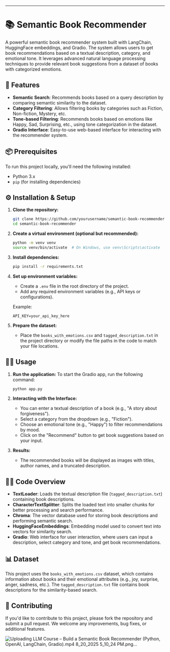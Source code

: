 ---

# 📚 Semantic Book Recommender

A powerful semantic book recommender system built with LangChain, HuggingFace embeddings, and Gradio. The system allows users to get book recommendations based on a textual description, category, and emotional tone. It leverages advanced natural language processing techniques to provide relevant book suggestions from a dataset of books with categorized emotions.

## 🚀 Features

* **Semantic Search**: Recommends books based on a query description by comparing semantic similarity to the dataset.
* **Category Filtering**: Allows filtering books by categories such as Fiction, Non-fiction, Mystery, etc.
* **Tone-based Filtering**: Recommends books based on emotions like Happy, Sad, Surprising, etc., using tone categorization in the dataset.
* **Gradio Interface**: Easy-to-use web-based interface for interacting with the recommender system.

## 📦 Prerequisites

To run this project locally, you'll need the following installed:

* Python 3.x
* `pip` (for installing dependencies)

## ⚙️ Installation & Setup

1. **Clone the repository:**

   ```bash
   git clone https://github.com/yourusername/semantic-book-recommender.git
   cd semantic-book-recommender
   ```

2. **Create a virtual environment (optional but recommended):**

   ```bash
   python -m venv venv
   source venv/bin/activate  # On Windows, use venv\Scripts\activate
   ```

3. **Install dependencies:**

   ```bash
   pip install -r requirements.txt
   ```

4. **Set up environment variables:**

   * Create a `.env` file in the root directory of the project.
   * Add any required environment variables (e.g., API keys or configurations).

   Example:

   ```
   API_KEY=your_api_key_here
   ```

5. **Prepare the dataset:**

   * Place the `books_with_emotions.csv` and `tagged_description.txt` in the project directory or modify the file paths in the code to match your file locations.

## 🧑‍💻 Usage

1. **Run the application:**
   To start the Gradio app, run the following command:

   ```bash
   python app.py
   ```

2. **Interacting with the Interface:**

   * You can enter a textual description of a book (e.g., "A story about forgiveness").
   * Select a category from the dropdown (e.g., "Fiction").
   * Choose an emotional tone (e.g., "Happy") to filter recommendations by mood.
   * Click on the "Recommend" button to get book suggestions based on your input.

3. **Results:**

   * The recommended books will be displayed as images with titles, author names, and a truncated description.

## 🧑‍💻 Code Overview

* **TextLoader**: Loads the textual description file (`tagged_description.txt`) containing book descriptions.
* **CharacterTextSplitter**: Splits the loaded text into smaller chunks for better processing and search performance.
* **Chroma**: The vector database used for storing book descriptions and performing semantic search.
* **HuggingFaceEmbeddings**: Embedding model used to convert text into vectors for similarity search.
* **Gradio**: Web interface for user interaction, where users can input a description, select category and tone, and get book recommendations.

## 📊 Dataset

This project uses the `books_with_emotions.csv` dataset, which contains information about books and their emotional attributes (e.g., joy, surprise, anger, sadness, etc.). The `tagged_description.txt` file contains book descriptions for the similarity-based search.

## 📄 Contributing

If you'd like to contribute to this project, please fork the repository and submit a pull request. We welcome any improvements, bug fixes, or additional features.

![Uploading LLM Course – Build a Semantic Book Recommender (Python, OpenAI, LangChain, Gradio).mp4 8_20_2025 5_10_24 PM.png…]()

